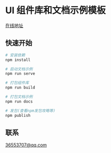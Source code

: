 # UI 组件库和文档示例模板

[在线地址](http://nonol.gitee.io/nav/#/)
## 快速开始
```sh
# 安装依赖
npm install

# 启动文档示例
npm run serve

# 打包组件库
npm run build

# 打包文档示例
npm run docs

# 发包(查看npm发包攻略等)
npm publish
```

## 联系
36553707@qq.com